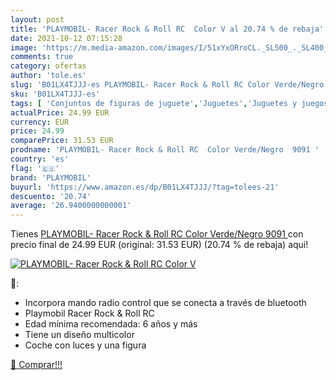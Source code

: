 ```yaml
---
layout: post
title: 'PLAYMOBIL- Racer Rock & Roll RC  Color V al 20.74 % de rebaja'
date: 2021-10-12 07:15:28
image: 'https://m.media-amazon.com/images/I/51xYxORroCL._SL500_._SL400_.jpg'
comments: true
category: ofertas
author: 'tole.es'
slug: 'B01LX4TJJJ-es PLAYMOBIL- Racer Rock & Roll RC Color Verde/Negro 9091'
sku: 'B01LX4TJJJ-es'
tags: [ 'Conjuntos de figuras de juguete','Juguetes','Juguetes y juegos','Muñecos y figuras','playmobil','playmobil-', ]
actualPrice: 24.99 EUR
currency: EUR
price: 24.99
comparePrice: 31.53 EUR
prodname: 'PLAYMOBIL- Racer Rock & Roll RC  Color Verde/Negro  9091 '
country: 'es'
flag: '🇪🇸'
brand: 'PLAYMOBIL'
buyurl: 'https://www.amazon.es/dp/B01LX4TJJJ/?tag=tolees-21'
descuento: '20.74'
average: '26.9400000000001'
---
```


Tienes [PLAYMOBIL- Racer Rock & Roll RC  Color Verde/Negro  9091 ](https://www.amazon.es/dp/B01LX4TJJJ/?tag=tolees-21) con precio final de  24.99 EUR (original: 31.53 EUR) (20.74 %  de rebaja) aqui!

[![PLAYMOBIL- Racer Rock & Roll RC  Color V](https://m.media-amazon.com/images/I/51xYxORroCL._SL500_._SL400_.jpg)](https://www.amazon.es/dp/B01LX4TJJJ/?tag=tolees-21)

🔎:

- Incorpora mando radio control que se conecta a través de bluetooth
- Playmobil Racer Rock & Roll RC
- Edad mínima recomendada: 6 años y más
- Tiene un diseño multicolor
- Coche con luces y una figura

[🛒 Comprar!!!](https://www.amazon.es/dp/B01LX4TJJJ/?tag=tolees-21)
